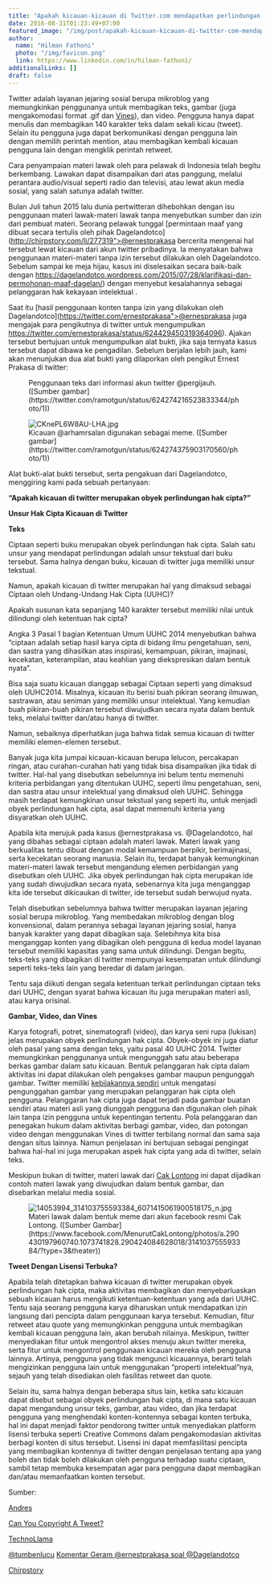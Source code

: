 ```yaml
---
title: "Apakah kicauan-kicauan di Twitter.com mendapatkan perlindungan hak cipta?"
date: 2016-08-31T01:23:49+07:00
featured_image: "/img/post/apakah-kicauan-kicauan-di-twitter-com-mendapatkan-perlindungan-hak-cipta/CKneF6LWEAIgfaZ.jpg"
author:
  name: "Hilman Fathoni"
  photo: "/img/favicon.png"
  link: https://www.linkedin.com/in/hilman-fathoni/
additionalLinks: []
draft: false
---
```



Twitter adalah layanan jejaring sosial berupa mikroblog yang memungkinkan penggunanya untuk membagikan teks, gambar (juga mengakomodasi format .gif dan [Vines](https://en.wikipedia.org/wiki/Vine_(service))), dan video. Pengguna hanya dapat menulis dan membagikan 140 karakter teks dalam sekali kicau (tweet). Selain itu pengguna juga dapat berkomunikasi dengan pengguna lain dengan memilih perintah mention, atau membagikan kembali kicauan pengguna lain dengan mengklik perintah retweet.

Cara penyampaian materi lawak oleh para pelawak di Indonesia telah begitu berkembang. Lawakan dapat disampaikan dari atas panggung, melalui perantara audio/visual seperti radio dan televisi, atau lewat akun media sosial, yang salah satunya adalah twitter.

Bulan Juli tahun 2015 lalu dunia pertwitteran dihebohkan dengan isu penggunaan materi lawak-materi lawak tanpa menyebutkan sumber dan izin dari pembuat materi. Seorang pelawak tunggal [permintaan maaf yang dibuat secara tertulis oleh pihak Dagelandotco](http://chirpstory.com/li/277319">@ernestprakasa bercerita mengenai hal tersebut lewat kicauan dari akun twitter pribadinya. Ia menyatakan bahwa penggunaan materi-materi tanpa izin tersebut dilakukan oleh Dagelandotco. Sebelum sampai ke meja hijau, kasus ini diselesaikan secara baik-baik dengan https://dagelandotco.wordpress.com/2015/07/28/klarifikasi-dan-permohonan-maaf-dagelan/) dengan menyebut kesalahannya sebagai pelanggaran hak kekayaan intelektual .

Saat itu [hasil penggunaan konten tanpa izin yang dilakukan oleh Dagelandotco](https://twitter.com/ernestprakasa">@ernesprakasa juga mengajak para pengikutnya di twitter untuk mengumpulkan https://twitter.com/ernestprakasa/status/624429450319364096). Ajakan tersebut bertujuan untuk mengumpulkan alat bukti, jika saja ternyata kasus tersebut dapat dibawa ke pengadilan. Sebelum berjalan lebih jauh, kami akan menunjukan dua alat bukti yang dilaporkan oleh pengikut Ernest Prakasa di twitter:

<figure class="figure w-sm-50 float-sm-end ms-sm-5 mt-3 mb-4">

  

  <figcaption class="figure-caption">Penggunaan teks dari informasi akun twitter @pergijauh. ([Sumber gambar](https://twitter.com/ramotgun/status/624274216523833344/photo/1))</figcaption>

</figure>

<figure class="figure w-sm-50 float-sm-end ms-sm-5 mt-3 mb-4">

  <img src="../../uploads/CKnePL6W8AU-LHA.jpg" alt="CKnePL6W8AU-LHA.jpg" class="figure-img img-fluid">

  <figcaption class="figure-caption">Kicauan @arhamrsalan digunakan sebagai meme. ([Sumber gambar](https://twitter.com/ramotgun/status/624274375903170560/photo/1))</figcaption>

</figure>

Alat bukti-alat bukti tersebut, serta pengakuan dari Dagelandotco, menggiring kami pada sebuah pertanyaan:

**“Apakah kicauan di twitter merupakan obyek perlindungan hak cipta?”**

**Unsur Hak Cipta Kicauan di Twitter**

**Teks**

Ciptaan seperti buku merupakan obyek perlindungan hak cipta. Salah satu unsur yang mendapat perlindungan adalah unsur tekstual dari buku tersebut. Sama halnya dengan buku, kicauan di twitter juga memiliki unsur tekstual.

Namun, apakah kicauan di twitter merupakan hal yang dimaksud sebagai Ciptaan oleh Undang-Undang Hak Cipta (UUHC)?

Apakah susunan kata sepanjang 140 karakter tersebut memiliki nilai untuk dilindungi oleh ketentuan hak cipta?

Angka 3 Pasal 1 bagian Ketentuan Umum UUHC 2014 menyebutkan bahwa “ciptaan adalah setiap hasil karya cipta di bidang ilmu pengetahuan, seni, dan sastra yang dihasilkan atas inspirasi, kemampuan, pikiran, imajinasi, kecekatan, keterampilan, atau keahlian yang diekspresikan dalam bentuk nyata”.

Bisa saja suatu kicauan dianggap sebagai Ciptaan seperti yang dimaksud oleh UUHC2014. Misalnya, kicauan itu berisi buah pikiran seorang ilmuwan, sastrawan, atau seniman yang memiliki unsur intelektual. Yang kemudian buah pikiran-buah pikiran tersebut diwujudkan secara nyata dalam bentuk teks, melalui twitter dan/atau hanya di twitter.

Namun, sebaiknya diperhatikan juga bahwa tidak semua kicauan di twitter memiliki elemen-elemen tersebut.

Banyak juga kita jumpai kicauan-kicauan berupa lelucon, percakapan ringan, atau curahan-curahan hati yang tidak bisa disampaikan jika tidak di twitter. Hal-hal yang disebutkan sebelumnya ini belum tentu memenuhi kriteria perbidangan yang ditentukan UUHC, seperti ilmu pengetahuan, seni, dan sastra atau unsur intelektual yang dimaksud oleh UUHC. Sehingga masih terdapat kemungkinan unsur tekstual yang seperti itu, untuk menjadi obyek perlindungan hak cipta, asal dapat memenuhi kriteria yang disyaratkan oleh UUHC.

Apabila kita merujuk pada kasus @ernestprakasa vs. @Dagelandotco, hal yang dibahas sebagai ciptaan adalah materi lawak. Materi lawak yang berkualitas tentu dibuat dengan modal kemampuan berpikir, berimajinasi, serta kecekatan seorang manusia. Selain itu, terdapat banyak kemungkinan materi-materi lawak tersebut mengandung elemen perbidangan yang disebutkan oleh UUHC. Jika obyek perlindungan hak cipta merupakan ide yang sudah diwujudkan secara nyata, sebenarnya kita juga menganggap kita ide tersebut dikicaukan di twitter, ide tersebut sudah berwujud nyata.

Telah disebutkan sebelumnya bahwa twitter merupakan layanan jejaring sosial berupa mikroblog. Yang membedakan mikroblog dengan blog konvensional, dalam perannya sebagai layanan jejaring sosial, hanya banyak karakter yang dapat dibagikan saja. Selebihnya kita bisa menganggap konten yang dibagikan oleh pengguna di kedua model layanan tersebut memiliki kapasitas yang sama untuk dilindungi. Dengan begitu, teks-teks yang dibagikan di twitter mempunyai kesempatan untuk dilindungi seperti teks-teks lain yang beredar di dalam jaringan.

Tentu saja diikuti dengan segala ketentuan terkait perlindungan ciptaan teks dari UUHC, dengan syarat bahwa kicauan itu juga merupakan materi asli, atau karya orisinal.

**Gambar, Video, dan Vines**

Karya fotografi, potret, sinematografi (video), dan karya seni rupa (lukisan) jelas merupakan obyek perlindungan hak cipta. Obyek-obyek ini juga diatur oleh pasal yang sama dengan teks, yaitu pasal 40 UUHC 2014. Twitter memungkinkan penggunanya untuk mengunggah satu atau beberapa berkas gambar dalam satu kicauan. Bentuk pelanggaran hak cipta dalam aktivitas ini dapat dilakukan oleh pengakses gambar maupun pengunggah gambar. Twitter memiliki [kebijakannya sendiri](https://twitter.com/tos?lang=en#copyright) untuk mengatasi pengunggahan gambar yang merupakan pelanggaran hak cipta oleh pengguna. Pelanggaran hak cipta juga dapat terjadi pada gambar buatan sendiri atau materi asli yang diunggah pengguna dan digunakan oleh pihak lain tanpa izin pengguna untuk kepentingan tertentu. Pola pelanggaran dan penegakan hukum dalam aktivitas berbagi gambar, video, dan potongan video dengan menggunakan Vines di twitter terbilang normal dan sama saja dengan situs lainnya. Namun penjelasan ini bertujuan sebagai pengingat bahwa hal-hal ini juga merupakan aspek hak cipta yang ada di twitter, selain teks.

Meskipun bukan di twitter, materi lawak dari [Cak Lontong](https://www.facebook.com/MenurutCakLontong/) ini dapat dijadikan contoh materi lawak yang diwujudkan dalam bentuk gambar, dan disebarkan melalui media sosial.

<figure class="figure w-sm-50 float-sm-end ms-sm-5 mt-3 mb-4">

  <img src="../../uploads/14053994_314103755593384_6071415061900518175_n.jpg" alt="14053994_314103755593384_6071415061900518175_n.jpg" class="figure-img img-fluid">

  <figcaption class="figure-caption">Materi lawak dalam bentuk meme dari akun facebook resmi Cak Lontong. ([Sumber Gambar](https://www.facebook.com/MenurutCakLontong/photos/a.290430197960740.1073741828.290424084628018/314103755593384/?type=3&amp;theater))</figcaption>

</figure>

**Tweet Dengan Lisensi Terbuka?**

Apabila telah ditetapkan bahwa kicauan di twitter merupakan obyek perlindungan hak cipta, maka aktivitas membagikan dan menyebarluaskan sebuah kicauan harus mengikuti ketentuan-ketentuan yang ada dari UUHC. Tentu saja seorang pengguna karya diharuskan untuk mendapatkan izin langsung dari pencipta dalam penggunaan karya tersebut. Kemudian, fitur retweet atau quote yang memungkinkan pengguna untuk membagikan kembali kicauan pengguna lain, akan berubah nilainya. Meskipun, twitter menyediakan fitur untuk mengontrol akses menuju akun twitter mereka, serta fitur untuk mengontrol penggunaan kicauan mereka oleh pengguna lainnya. Artinya, pengguna yang tidak mengunci kicauannya, berarti telah mengizinkan pengguna lain untuk menggunakan “properti intelektual”nya, sejauh yang telah disediakan oleh fasilitas retweet dan quote.

Selain itu, sama halnya dengan beberapa situs lain, ketika satu kicauan dapat disebut sebagai obyek perlindungan hak cipta, di mana satu kicauan dapat mengandung unsur teks, gambar, atau video, dan jika terdapat pengguna yang menghendaki konten-kontennya sebagai konten terbuka, hal ini dapat menjadi faktor pendorong twitter untuk menyediakan platform lisensi terbuka seperti Creative Commons dalam pengakomodasian aktivitas berbagi konten di situs tersebut. Lisensi ini dapat memfasilitasi pencipta yang membagikan kontennya di twitter dengan penjelasan tentang apa yang boleh dan tidak boleh dilakukan oleh pengguna terhadap suatu ciptaan, sambil tetap membuka kesempatan agar para pengguna dapat membagikan dan/atau memanfaatkan konten tersebut.

Sumber:

[Andres](http://www.technollama.co.uk/can-you-copyright-a-tweet")

[Can You Copyright A Tweet?](http://www.technollama.co.uk/")

[TechnoLlama](http://www.technollama.co.uk/author/andres)

[@tumbenlucu](http://chirpstory.com/li/277319")
[Komentar Geram @ernestprakasa soal @Dagelandotco](http://chirpstory.com/")

[Chirpstory](https://twitter.com/tumbenlucu)

